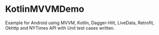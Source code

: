 # KotlinMVVMDemo
Example for Android using MVVM, Kotlin, Dagger-Hilt, LiveData, Retrofit, Okhttp and NYTimes API with Unit test cases written.

